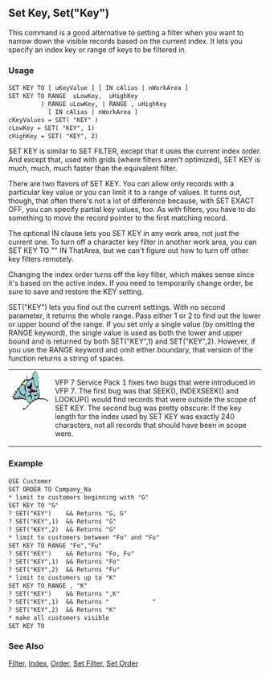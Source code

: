 ## Set Key, Set("Key")

This command is a good alternative to setting a filter when you want to narrow down the visible records based on the current index. It lets you specify an index key or range of keys to be filtered in. 

### Usage

```foxpro
SET KEY TO [ uKeyValue ] [ IN cAlias | nWorkArea ]
SET KEY TO RANGE  uLowKey,  uHighKey
         | RANGE uLowKey, | RANGE , uHighKey
           [ IN cAlias | nWorkArea ]
cKeyValues = SET( "KEY" )
cLowKey = SET( "KEY", 1)
cHighKey = SET( "KEY", 2)
```

SET KEY is similar to SET FILTER, except that it uses the current index order. And except that, used with grids (where filters aren't optimized), SET KEY is much, much, much faster than the equivalent filter.

There are two flavors of SET KEY. You can allow only records with a particular key value or you can limit it to a range of values. It turns out, though, that often there's not a lot of difference because, with SET EXACT OFF, you can specify partial key values, too. As with filters, you have to do something to move the record pointer to the first matching record. 

The optional IN clause lets you SET KEY in any work area, not just the current one. To turn off a character key filter in another work area, you can SET KEY TO "" IN ThatArea, but we can't figure out how to turn off other key filters remotely.

Changing the index order turns off the key filter, which makes sense since it's based on the active index. If you need to temporarily change order, be sure to save and restore the KEY setting.

SET("KEY") lets you find out the current settings. With no second parameter, it returns the whole range. Pass either 1 or 2 to find out the lower or upper bound of the range. If you set only a single value (by omitting the RANGE keyword), the single value is used as both the lower and upper bound and is returned by both SET("KEY",1) and SET("KEY",2). However, if you use the RANGE keyword and omit either boundary, that version of the function returns a string of spaces.

<table>
<tr>
  <td width="17%" valign="top">
<img width="95" height="78" src="fixbug1.gif">
  </td>
  <td width=83%>
  <p>VFP 7 Service Pack 1 fixes two bugs that were introduced in VFP 7. The first bug was that SEEK(), INDEXSEEK() and LOOKUP() would find records that were outside the scope of SET KEY. The second bug was pretty obscure: If the key length for the index used by SET KEY was exactly 240 characters, not all records that should have been in scope were. </p>
  </td>
 </tr>
</table>

### Example

```foxpro
USE Customer
SET ORDER TO Company_Na
* limit to customers beginning with "G"
SET KEY TO "G"
? SET("KEY")    && Returns "G, G"
? SET("KEY",1)  && Returns "G"
? SET("KEY",2)  && Returns "G"
* limit to customers between "Fo" and "Fu"
SET KEY TO RANGE "Fo","Fu"
? SET("KEY")    && Returns "Fo, Fu"
? SET("KEY",1)  && Returns "Fo"
? SET("KEY",2)  && Returns "Fu"
* limit to customers up to "K"
SET KEY TO RANGE , "K"
? SET("KEY")    && Returns ",K"
? SET("KEY",1)  && Returns "            "
? SET("KEY",2)  && Returns "K"
* make all customers visible
SET KEY TO
```
### See Also

[Filter](s4g434.md), [Index](s4g074.md), [Order](s4g434.md), [Set Filter](s4g092.md), [Set Order](s4g093.md)